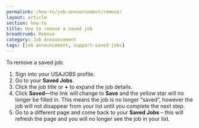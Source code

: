 ```yaml
---
permalink: /how-to/job-announcement/remove/
layout: article
section: how-to
title: How to remove a saved job
breadcrumb: Remove
category: Job Announcement
tags: [job announcement, support-saved-jobs]
---
```


To remove a saved job:

1.	Sign into your USAJOBS profile.
2.	Go to your **Saved Jobs**.
3.	Click the job title or **+** to expand the job details.
4.	Click **Saved**—the link will change to **Save** and the yellow star will no longer be filled in. This means the job is no longer “saved”, however the job will not disappear from your list until you complete the next step.
5.	Go to a different page and come back to your **Saved Jobs** – this will refresh the page and you will no longer see the job in your list.
